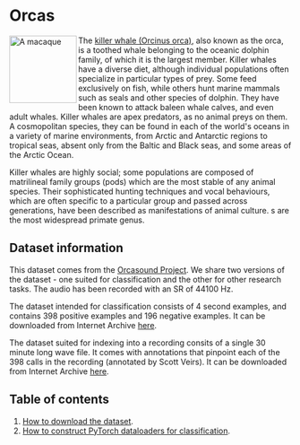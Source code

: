 # Orcas

<img src="https://upload.wikimedia.org/wikipedia/commons/3/37/Killerwhales_jumping.jpg" alt="A macaque" width="120" align="left">

The [killer whale (Orcinus orca)](https://en.wikipedia.org/wiki/Killer_whale), also known as the orca, is a toothed whale belonging to the oceanic dolphin family, of which it is the largest member. Killer whales have a diverse diet, although individual populations often specialize in particular types of prey. Some feed exclusively on fish, while others hunt marine mammals such as seals and other species of dolphin. They have been known to attack baleen whale calves, and even adult whales. Killer whales are apex predators, as no animal preys on them. A cosmopolitan species, they can be found in each of the world's oceans in a variety of marine environments, from Arctic and Antarctic regions to tropical seas, absent only from the Baltic and Black seas, and some areas of the Arctic Ocean.

Killer whales are highly social; some populations are composed of matrilineal family groups (pods) which are the most stable of any animal species. Their sophisticated hunting techniques and vocal behaviours, which are often specific to a particular group and passed across generations, have been described as manifestations of animal culture.
s are the most widespread primate genus.


## Dataset information

This dataset comes from the [Orcasound Project](https://www.orcasound.net/). We share two versions of the dataset - one suited for classification and the other for other research tasks. The audio has been recorded with an SR of 44100 Hz.

The dataset intended for classification consists of 4 second examples, and contains 398 positive examples and 196 negative examples. It can be downloaded from Internet Archive [here](https://archive.org/details/orcas_classification).

The dataset suited for indexing into a recording consits of a single 30 minute long wave file. It comes with annotations that pinpoint each of the 398 calls in the recording (annotated by Scott Veirs). It can be downloaded from Internet Archive [here](https://archive.org/details/orcas_offsets).

## Table of contents

1. [How to download the dataset](https://github.com/earthspecies/library/blob/main/orcas/01_Download_Dataset.ipynb).
2. [How to construct PyTorch dataloaders for classification](https://github.com/earthspecies/library/blob/main/orcas/02_Create_PyTorch_DataLoaders.ipynb).
